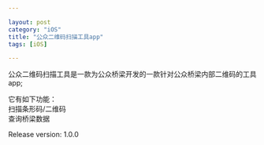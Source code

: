 ```yaml
---

layout: post
category: "iOS"
title: "公众二维码扫描工具app"
tags: [iOS]

---
```


  
公众二维码扫描工具是一款为公众桥梁开发的一款针对公众桥梁内部二维码的工具app;

它有如下功能：   
扫描条形码/二维码    
查询桥梁数据

Release version: 1.0.0
